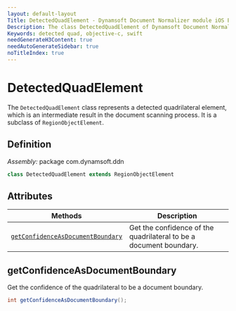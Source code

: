 ```yaml
---
layout: default-layout
Title: DetectedQuadElement - Dynamsoft Document Normalizer module iOS Edition API Reference
Description: The class DetectedQuadElement of Dynamsoft Document Normalizer module represents a detected quadrilateral element, which is an intermediate result in the document scanning process.
Keywords: detected quad, objective-c, swift
needGenerateH3Content: true
needAutoGenerateSidebar: true
noTitleIndex: true
---
```


# DetectedQuadElement

The `DetectedQuadElement` class represents a detected quadrilateral element, which is an intermediate result in the document scanning process. It is a subclass of `RegionObjectElement`.

## Definition

*Assembly:* package com.dynamsoft.ddn

```java
class DetectedQuadElement extends RegionObjectElement
```

## Attributes

| Methods | Description |
| ------- | ----------- |
| [`getConfidenceAsDocumentBoundary`](#getconfidenceasdocumentboundary) | Get the confidence of the quadrilateral to be a document boundary. |

## getConfidenceAsDocumentBoundary

Get the confidence of the quadrilateral to be a document boundary.

```java
int getConfidenceAsDocumentBoundary();
```
